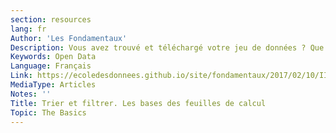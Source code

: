 ```yaml
---
section: resources
lang: fr
Author: 'Les Fondamentaux'
Description: Vous avez trouvé et téléchargé votre jeu de données ? Que faire maintenant ? La section « Trier et filtrer » aborde l’utilisation d’un puissant outil de gestion de données : « Google Spreadsheet« .
Keywords: Open Data
Language: Français
Link: https://ecoledesdonnees.github.io/site/fondamentaux/2017/02/10/III-trier-et-filtrer/
MediaType: Articles
Notes: ''
Title: Trier et filtrer. Les bases des feuilles de calcul
Topic: The Basics
---
```

